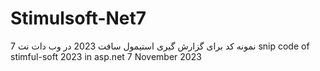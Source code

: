 # Stimulsoft-Net7
نمونه کد برای گزارش گیری استیمول سافت 2023 در وب دات نت 7
snip code of stimful-soft 2023 in asp.net 7
November 2023

